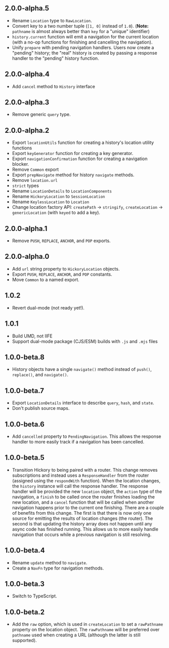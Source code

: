 ## 2.0.0-alpha.5

- Rename `Location` type to `RawLocation`.
- Convert key to a two number tuple (`[1, 0]` instead of `1.0`). (**Note:** `pathname` is almost always better than `key` for a "unique" identifier)
- `history.current` function will emit a navigation for the current location (with a no-op functions for finishing and cancelling the navigation).
- Unify `prepare` with pending navigation handlers. Users now create a "pending" history; the "real" history is created by passing a response handler to the "pending" history function.

## 2.0.0-alpha.4

- Add `cancel` method to `History` interface

## 2.0.0-alpha.3

- Remove generic `query` type.

## 2.0.0-alpha.2

- Export `locationUtils` function for creating a history's location utility functions
- Export `keyGenerator` function for creating a key generator.
- Export `navigationConfirmation` function for creating a navigation blocker.
- Remove `Common` export
- Export `prepNavigate` method for history `navigate` methods.
- Remove `location.url`
- `strict` types
- Rename `LocationDetails` to `LocationComponents`
- Rename `HickoryLocation` to `SessionLocation`
- Rename `KeylessLocation` to `Location`
- Change location factory API: `createPath` -> `stringify`, `createLocation` -> `genericLocation` (with `keyed` to add a key).

## 2.0.0-alpha.1

- Remove `PUSH`, `REPLACE`, `ANCHOR`, and `POP` exports.

## 2.0.0-alpha.0

- Add `url` string property to `HickoryLocation` objects.
- Export `PUSH`, `REPLACE`, `ANCHOR`, and `POP` constants.
- Move `Common` to a named export.

## 1.0.2

- Revert dual-mode (not ready yet!).

## 1.0.1

- Build UMD, not IIFE
- Support dual-mode package (CJS/ESM) builds with `.js` and `.mjs` files

## 1.0.0-beta.8

- History objects have a single `navigate()` method instead of `push()`, `replace()`, and `navigate()`.

## 1.0.0-beta.7

- Export `LocationDetails` interface to describe `query`, `hash`, and `state`.
- Don't publish source maps.

## 1.0.0-beta.6

- Add `cancelled` property to `PendingNavigation`. This allows the response handler to more easily track if a navigation has been cancelled.

## 1.0.0-beta.5

- Transition Hickory to being paired with a router. This change removes subscriptions and instead uses a `ResponseHandler` from the router (assigned using the `respondWith` function). When the location changes, the `history` instance will call the response handler. The response handler will be provided the new `location` object, the `action` type of the navigation, a `finish` to be called once the router finishes loading the new location, and a `cancel` function that will be called when another navigation happens prior to the current one finishing. There are a couple of benefits from this change. The first is that there is now only one source for emitting the results of location changes (the router). The second is that updating the history array does not happen until any async code has finished running. This allows us to more easily handle navigation that occurs while a previous navigation is still resolving.

## 1.0.0-beta.4

- Rename `update` method to `navigate`.
- Create a `NavFn` type for navigation methods.

## 1.0.0-beta.3

- Switch to TypeScript.

## 1.0.0-beta.2

- Add the `raw` option, which is used in `createLocation` to set a `rawPathname` property on the location object. The `rawPathname` will be preferred over `pathname` used when creating a URL (although the latter is still supported).
